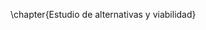 \chapter{Estudio de alternativas y viabilidad}

<!--
  En este apartado se deberá analizar brevemente por qué se usan las
  herramientas que se han descrito frente a otras existentes, incluyendo APIs,
  lenguajes de programación, paquetes, etc.

  El mensaje final que se debe transmitir en esta sección es que el autor del
  TFG ha sabido evaluar alternativas y ha elegido una solución adecuada o que,
  al menos, cumple una serie de restricciones.

  También se incluirá un estudio cualitativo sobre posibles formas de
  monetización y beneficios teniendo en cuenta el coste total del desarrollo.
-->
